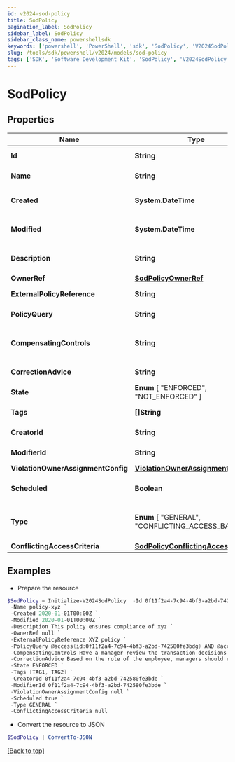 ```yaml
---
id: v2024-sod-policy
title: SodPolicy
pagination_label: SodPolicy
sidebar_label: SodPolicy
sidebar_class_name: powershellsdk
keywords: ['powershell', 'PowerShell', 'sdk', 'SodPolicy', 'V2024SodPolicy']
slug: /tools/sdk/powershell/v2024/models/sod-policy
tags: ['SDK', 'Software Development Kit', 'SodPolicy', 'V2024SodPolicy']
---
```


# SodPolicy

## Properties

| Name | Type | Description | Notes |
| --- | --- | --- | --- |
| **Id** | **String** | Policy id | [optional] [readonly] |
| **Name** | **String** | Policy Business Name | [optional] |
| **Created** | **System.DateTime** | The time when this SOD policy is created. | [optional] [readonly] |
| **Modified** | **System.DateTime** | The time when this SOD policy is modified. | [optional] [readonly] |
| **Description** | **String** | Optional description of the SOD policy | [optional] |
| **OwnerRef** | [**SodPolicyOwnerRef**](sod-policy-owner-ref) |  | [optional] |
| **ExternalPolicyReference** | **String** | Optional External Policy Reference | [optional] |
| **PolicyQuery** | **String** | Search query of the SOD policy | [optional] |
| **CompensatingControls** | **String** | Optional compensating controls(Mitigating Controls) | [optional] |
| **CorrectionAdvice** | **String** | Optional correction advice | [optional] |
| **State** | **Enum** [ "ENFORCED", "NOT_ENFORCED" ] | whether the policy is enforced or not | [optional] |
| **Tags** | **[]String** | tags for this policy object | [optional] |
| **CreatorId** | **String** | Policy's creator ID | [optional] [readonly] |
| **ModifierId** | **String** | Policy's modifier ID | [optional] [readonly] |
| **ViolationOwnerAssignmentConfig** | [**ViolationOwnerAssignmentConfig**](violation-owner-assignment-config) |  | [optional] |
| **Scheduled** | **Boolean** | defines whether a policy has been scheduled or not | [optional] [default to $false] |
| **Type** | **Enum** [ "GENERAL", "CONFLICTING_ACCESS_BASED" ] | whether a policy is query based or conflicting access based | [optional] [default to "GENERAL"] |
| **ConflictingAccessCriteria** | [**SodPolicyConflictingAccessCriteria**](sod-policy-conflicting-access-criteria) |  | [optional] |

## Examples

- Prepare the resource

```powershell
$SodPolicy = Initialize-V2024SodPolicy  -Id 0f11f2a4-7c94-4bf3-a2bd-742580fe3bde `
 -Name policy-xyz `
 -Created 2020-01-01T00:00Z `
 -Modified 2020-01-01T00:00Z `
 -Description This policy ensures compliance of xyz `
 -OwnerRef null `
 -ExternalPolicyReference XYZ policy `
 -PolicyQuery @access(id:0f11f2a4-7c94-4bf3-a2bd-742580fe3bdg) AND @access(id:0f11f2a4-7c94-4bf3-a2bd-742580fe3bdf) `
 -CompensatingControls Have a manager review the transaction decisions for their "out of compliance" employee `
 -CorrectionAdvice Based on the role of the employee, managers should remove access that is not required for their job function. `
 -State ENFORCED `
 -Tags [TAG1, TAG2] `
 -CreatorId 0f11f2a4-7c94-4bf3-a2bd-742580fe3bde `
 -ModifierId 0f11f2a4-7c94-4bf3-a2bd-742580fe3bde `
 -ViolationOwnerAssignmentConfig null `
 -Scheduled true `
 -Type GENERAL `
 -ConflictingAccessCriteria null
```

- Convert the resource to JSON

```powershell
$SodPolicy | ConvertTo-JSON
```

[[Back to top]](#)
